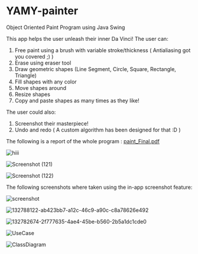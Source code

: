 # YAMY-painter
Object Oriented Paint Program using Java Swing

This app helps the user unleash their inner Da Vinci! The user can:
1. Free paint using a brush with variable stroke/thickness ( Antialiasing got you covered ;) )
2. Erase using eraser tool
3. Draw geometric shapes (Line Segment, Circle, Square, Rectangle, Triangle)
4. Fill shapes with any color
5. Move shapes around
6. Resize shapes
7. Copy and paste shapes as many times as they like!

The user could also:
1. Screenshot their masterpiece!
2. Undo and redo ( A custom algorithm has been designed for that :D )

The following is a report of the whole program : [paint_Final.pdf](https://github.com/adhammohamed1/YAMY-painter/files/7531955/paint_Final.pdf)

![hiii](https://user-images.githubusercontent.com/90573502/142770939-02b8e580-01ea-479d-b11c-afb64607a115.jpg)

![Screenshot (121)](https://user-images.githubusercontent.com/90573502/142770988-87fd8657-f500-4a70-bc45-83448c24512d.png)

![Screenshot (122)](https://user-images.githubusercontent.com/90573502/142770986-4977efc4-18af-4c25-a98e-7b26ca6432f6.png)

The following screenshots where taken using the in-app screenshot feature:

![screenshot](https://user-images.githubusercontent.com/90573502/142770942-5c15741f-fd36-46ff-9873-8c7f9cd71db4.jpg)

![132788122-ab423bb7-a12c-46c9-a90c-c8a78626e492](https://user-images.githubusercontent.com/90573502/142770579-74f99f76-76d9-4325-8ea1-2ad9ee6f3724.png)

![132782674-2f777635-4ae4-45be-b560-2b5a1dc1cde0](https://user-images.githubusercontent.com/90573502/142770582-543deb58-19b0-4e79-bfc4-a3f226010721.png)


![UseCase](https://user-images.githubusercontent.com/90573502/141643003-a023485d-820f-42d5-a8ba-2b8ce612dcb7.jpeg)

![ClassDiagram](https://user-images.githubusercontent.com/90573502/141643009-1faef175-9399-4a91-9bb1-c7501e8cb748.jpeg)
